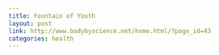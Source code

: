 ```yaml
---
title: Fountain of Youth
layout: post
link: http://www.bodybyscience.net/home.html/?page_id=43
categories: health
---
```

